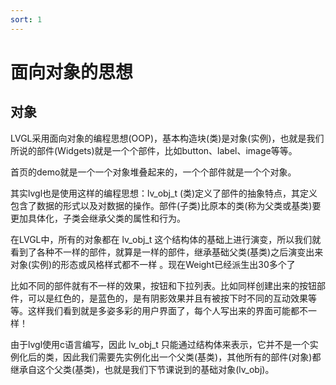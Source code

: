 ```yaml
---
sort: 1
---
```

# 面向对象的思想

## 对象

LVGL采用面向对象的编程思想(OOP)，基本构造块(类)是对象(实例)，也就是我们所说的部件(Widgets)就是一个个部件，比如button、label、image等等。

首页的demo就是一个一个对象堆叠起来的，一个个部件就是一个个对象。

其实lvgl也是使用这样的编程思想：lv_obj_t (类)定义了部件的抽象特点，其定义包含了数据的形式以及对数据的操作。部件(子类)比原本的类(称为父类或基类)要更加具体化，子类会继承父类的属性和行为。

在LVGL中，所有的对象都在 lv_obj_t 这个结构体的基础上进行演变，所以我们就看到了各种不一样的部件，就算是一样的部件，继承基础父类(基类)之后演变出来对象(实例)的形态或风格样式都不一样 。现在Weight已经派生出30多个了

比如不同的部件就有不一样的效果，按钮和下拉列表。比如同样创建出来的按钮部件，可以是红色的，是蓝色的，是有阴影效果并且有被按下时不同的互动效果等等。这样我们看到就是多姿多彩的用户界面了，每个人写出来的界面可能都不一样！

由于lvgl使用c语言编写，因此 lv_obj_t 只能通过结构体来表示，它并不是一个实例化后的类，因此我们需要先实例化出一个父类(基类)，其他所有的部件(对象)都继承自这个父类(基类)，也就是我们下节课说到的基础对象(lv_obj)。



